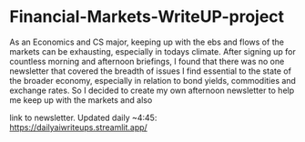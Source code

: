 # Financial-Markets-WriteUP-project
 As an Economics and CS major, keeping up with the ebs and flows of the markets can be exhausting, especially in todays climate. After signing up for countless morning and afternoon briefings, I found that there was no one newsletter that covered the breadth of issues I find essential to the state of the broader economy, especially in relation to bond yields, commodities and exchange rates. So I decided to create my own afternoon newsletter to help me keep up with the markets and also 

link to newsletter. Updated daily ~4:45: https://dailyaiwriteups.streamlit.app/
